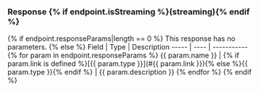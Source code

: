 ### Response {% if endpoint.isStreaming %}(streaming){% endif %}
{% if endpoint.responseParams|length == 0 %}
This response has no parameters.
{% else %}
Field | Type | Description
----- | ---- | ----------- {% for param in endpoint.responseParams %}
{{ param.name }} | {% if param.link is defined %}[{{ param.type }}](#{{ param.link }}){% else %}{{ param.type }}{% endif %} | {{ param.description }} {% endfor %} {% endif %}
